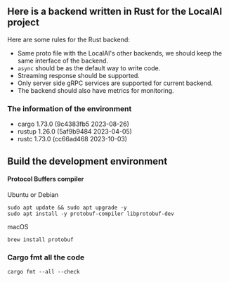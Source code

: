 ## Here is a backend written in Rust for the LocalAI project

Here are some rules for the Rust backend:
* Same proto file with the LocalAI's other backends, we should keep the same interface of the backend.
* `async` should be as the default way to write code.
* Streaming response should be supported.
* Only server side gRPC services are supported for current backend.
* The backend should also have metrics for monitoring.


### The information of the environment

* cargo 1.73.0 (9c4383fb5 2023-08-26)
* rustup 1.26.0 (5af9b9484 2023-04-05)
* rustc 1.73.0 (cc66ad468 2023-10-03)

## Build the development environment

#### Protocol Buffers compiler

Ubuntu or Debian

```
sudo apt update && sudo apt upgrade -y
sudo apt install -y protobuf-compiler libprotobuf-dev
```

macOS
```
brew install protobuf
```

### Cargo fmt all the code

```
cargo fmt --all --check
```